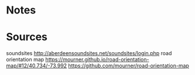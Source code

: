# Notes

# Sources
soundsites http://aberdeensoundsites.net/soundsites/login.php
road orientation map https://mourner.github.io/road-orientation-map/#12/40.734/-73.992 https://github.com/mourner/road-orientation-map
